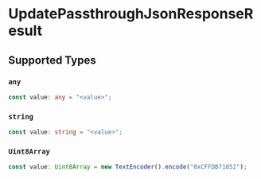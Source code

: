 # UpdatePassthroughJsonResponseResult


## Supported Types

### `any`

```typescript
const value: any = "<value>";
```

### `string`

```typescript
const value: string = "<value>";
```

### `Uint8Array`

```typescript
const value: Uint8Array = new TextEncoder().encode("0xCFFDB71852");
```

